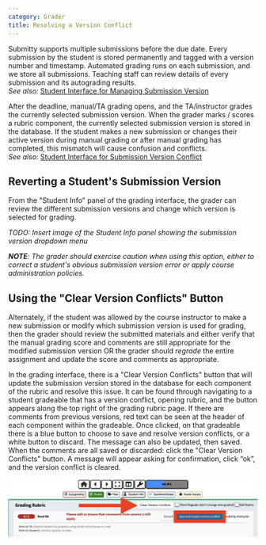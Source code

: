 ```yaml
---
category: Grader
title: Resolving a Version Conflict
---
```


Submitty supports multiple submissions before the due date.  Every
submission by the student is stored permanently and tagged with a
version number and timestamp.  Automated grading runs on each
submission, and we store all submissions. Teaching staff can review
details of every submission and its autograding results.  
*See also:*  [Student Interface for Managing Submission Version](/student/submission/managing_versions)

After the deadline, manual/TA grading
opens, and the TA/instructor grades the currently selected submission version.
When the grader marks / scores a rubric component, the currently selected submission version is stored in the database. 
If the student makes a new submission or changes their active version
during manual grading or after manual grading has completed,
this mismatch will cause confusion and conflicts.  
*See also:* [Student Interface for Submission Version Conflict](/student/submission/submission_version_conflict)


## Reverting a Student's Submission Version

From the "Student Info" panel of the grading interface, the grader can
review the different submission versions and change which version is
selected for grading.

*TODO: Insert image of the Student Info panel showing the submission version dropdown menu*

***NOTE**: The grader should exercise caution when using this option,
either to correct a student's obvious submission version error or
apply course administration policies.*


## Using the "Clear Version Conflicts" Button

Alternately, if the student was allowed by the course instructor to
make a new submission or modify which submission version is used for
grading, then the grader should review the submitted materials and
either verify that the manual grading score and comments are still
appropriate for the modified submission version OR the grader should
*regrade* the entire assignment and update the score and comments as
appropriate.

In the grading interface, there is a "Clear Version Conflicts" button
that will update the submission version stored in the database for
each component of the rubric and resolve this issue. It can be found
through navigating to a student gradeable that has a version conflict,
opening rubric, and the button appears along the top right of the
grading rubric page. If there are comments from previous versions, red
text can be seen at the header of each component within the
gradeable. Once clicked, on that gradeable there is a blue button to
choose to save and resolve version conflicts, or a white button to
discard. The message can also be updated, then saved. When the
comments are all saved or discarded: click the "Clear Version
Conflicts" button. A message will appear asking for confirmation,
click “ok”, and the version conflict is cleared.

![](/images/ta_grading/version_conflict.png)
